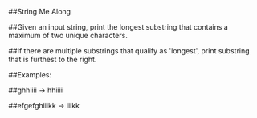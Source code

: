 ##String Me Along

##Given an input string, print the longest substring that contains a maximum of two unique characters.

##If there are multiple substrings that qualify as 'longest', print substring that is furthest to the right.

##Examples:

##ghhiiii -> hhiiii

##efgefghiiikk -> iiikk
